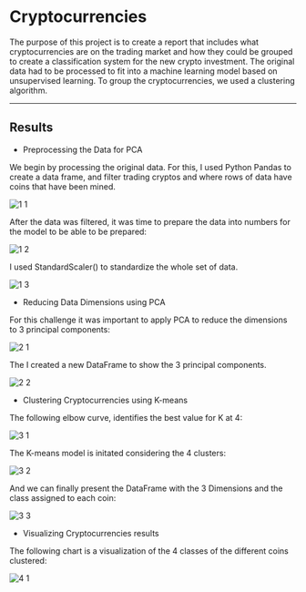 # Cryptocurrencies


The purpose of this project is to create a report that includes what cryptocurrencies are on the trading market and how they could be grouped to create a classification system for the new crypto investment. The original data had to be processed to fit into a machine learning model based on unsupervised learning. To group the cryptocurrencies, we used a clustering algorithm.


---


## Results


* Preprocessing the Data for PCA

We begin by processing the original data. For this, I used Python Pandas to create a data frame, and filter trading cryptos and where rows of data have coins that have been mined.

![1 1](https://user-images.githubusercontent.com/113866707/218630778-d50e983d-f012-48c9-81a1-f4dadd9c4155.png)

After the data was filtered, it was time to prepare the data into numbers for the model to be able to be prepared:

![1 2](https://user-images.githubusercontent.com/113866707/218630793-d723f8ff-a31b-40a2-ade8-66d595749927.png)

I used StandardScaler() to standardize the whole set of data.

![1 3](https://user-images.githubusercontent.com/113866707/218630802-60119150-df3f-42e2-ab33-674ff799eff1.png)


* Reducing Data Dimensions using PCA

For this challenge it was important to apply PCA to reduce the dimensions to 3 principal components:

![2 1](https://user-images.githubusercontent.com/113866707/218630811-25840a59-dbcd-4dae-a24b-4eb531288526.png)

The I created a new DataFrame to show the 3 principal components.

![2 2](https://user-images.githubusercontent.com/113866707/218630823-1f6fcab4-cc53-4f96-bfad-195a48f5ac85.png)



* Clustering Cryptocurrencies using K-means

The following elbow curve, identifies the best value for K at 4:

![3 1](https://user-images.githubusercontent.com/113866707/218630838-a9988d0d-7c19-45d0-a391-b815b1ba4d40.png)

The K-means model is initated considering the 4 clusters:

![3 2](https://user-images.githubusercontent.com/113866707/218630845-0583653e-c117-4f7e-a92c-bd20540e562d.png)

And we can finally present the DataFrame with the 3 Dimensions and the class assigned to each coin:

![3 3](https://user-images.githubusercontent.com/113866707/218630854-41cad18a-d55c-41dc-b529-156966c69e46.png)



* Visualizing Cryptocurrencies results

The following chart is a visualization of the 4 classes of the different coins clustered:

![4 1](https://user-images.githubusercontent.com/113866707/218630865-617eebee-3328-4a3a-9df7-f4ee9b382e57.png)

